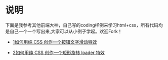 # 说明
下面是我参考其他前端大神，自己写的coding样例来学习html+css，所有代码均是自己一个一个写出来,大家可以从小例子学起。欢迎Fork！
 
+ [1如何用纯 CSS 创作一个按钮文字滑动特效](http://demo.zhangbing.name/demo1.html)

+ [2如何用纯 CSS 创作一个矩形旋转 loader 特效](http://demo.zhangbing.name/demo2.html)